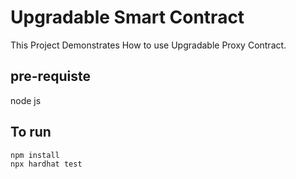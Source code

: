 # Upgradable Smart Contract

This Project Demonstrates How to use Upgradable Proxy Contract.

## pre-requiste

node js

## To run

```shell
npm install
npx hardhat test
```
